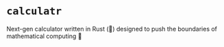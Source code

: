 # `calculatr`

Next-gen calculator written in Rust (🚀) designed to push the boundaries of mathematical computing 🦄
